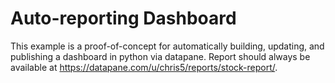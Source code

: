 # Auto-reporting Dashboard
This example is a proof-of-concept for automatically building, updating, and publishing a dashboard in python via datapane. Report should always be available at https://datapane.com/u/chris5/reports/stock-report/.
